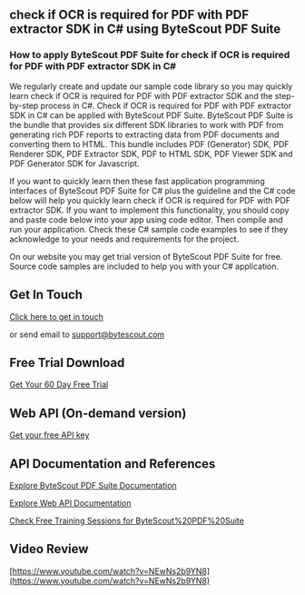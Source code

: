## check if OCR is required for PDF with PDF extractor SDK in C# using ByteScout PDF Suite

### How to apply ByteScout PDF Suite for check if OCR is required for PDF with PDF extractor SDK in C#

We regularly create and update our sample code library so you may quickly learn check if OCR is required for PDF with PDF extractor SDK and the step-by-step process in C#. Check if OCR is required for PDF with PDF extractor SDK in C# can be applied with ByteScout PDF Suite. ByteScout PDF Suite is the bundle that provides six different SDK libraries to work with PDF from generating rich PDF reports to extracting data from PDF documents and converting them to HTML. This bundle includes PDF (Generator) SDK, PDF Renderer SDK, PDF Extractor SDK, PDF to HTML SDK, PDF Viewer SDK and PDF Generator SDK for Javascript.

If you want to quickly learn then these fast application programming interfaces of ByteScout PDF Suite for C# plus the guideline and the C# code below will help you quickly learn check if OCR is required for PDF with PDF extractor SDK. If you want to implement this functionality, you should copy and paste code below into your app using code editor. Then compile and run your application. Check these C# sample code examples to see if they acknowledge to your needs and requirements for the project.

On our website you may get trial version of ByteScout PDF Suite for free. Source code samples are included to help you with your C# application.

## Get In Touch

[Click here to get in touch](https://bytescout.zendesk.com/hc/en-us/requests/new?subject=ByteScout%20PDF%20Suite%20Question)

or send email to [support@bytescout.com](mailto:support@bytescout.com?subject=ByteScout%20PDF%20Suite%20Question) 

## Free Trial Download

[Get Your 60 Day Free Trial](https://bytescout.com/download/web-installer?utm_source=github-readme)

## Web API (On-demand version)

[Get your free API key](https://pdf.co/documentation/api?utm_source=github-readme)

## API Documentation and References

[Explore ByteScout PDF Suite Documentation](https://bytescout.com/documentation/index.html?utm_source=github-readme)

[Explore Web API Documentation](https://pdf.co/documentation/api?utm_source=github-readme)

[Check Free Training Sessions for ByteScout%20PDF%20Suite](https://academy.bytescout.com/)

## Video Review

[https://www.youtube.com/watch?v=NEwNs2b9YN8](https://www.youtube.com/watch?v=NEwNs2b9YN8)